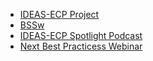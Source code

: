 * [IDEAS-ECP Project][1]
* [BSSw][2]
* [IDEAS-ECP Spotlight Podcast][3]
* [Next Best Practicess Webinar][4]

[1]: https://ideas-productivity.org/ideas-ecp/
[2]: https://bssw.io
[3]: https://soundcloud.com/exascale-computing-project/episode-29-ideas-ecp-helps-exascale-software-ecosystem-stay-optimally-productive-and-sustainable
[4]: https://ideas-productivity.org/events/hpc-best-practices-webinars/#webinar025
